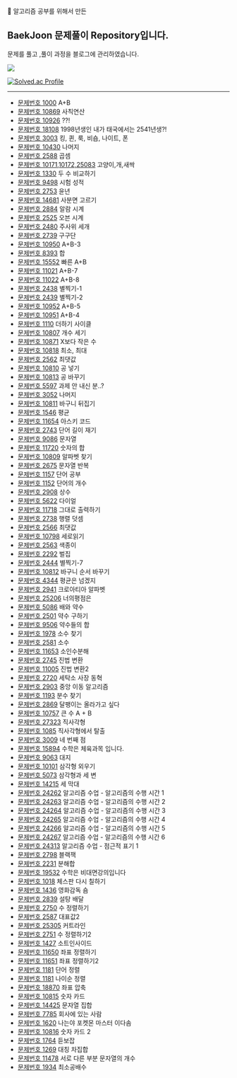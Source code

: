 🚀 알고리즘 공부를 위해서 만든

## BaekJoon 문제풀이 Repository입니다.

문제를 풀고 ,풀이 과정을 블로그에 관리하였습니다.

<img src="https://img.shields.io/badge/javascript-yellow?style=flat&logo=javascript&logoColor=white"/>

[![Solved.ac Profile](http://mazassumnida.wtf/api/v2/generate_badge?boj=danny1220)](https://solved.ac/danny1220/)

---

- [문제번호 1000](https://hanbyoul0826.tistory.com/11) A+B
- [문제번호 10869](https://hanbyoul0826.tistory.com/20) 사칙연산
- [문제번호 10926](https://hanbyoul0826.tistory.com/23) ??!
- [문제번호 18108](https://hanbyoul0826.tistory.com/24) 1998년생인 내가 태국에서는 2541년생?!
- [문제번호 3003](https://hanbyoul0826.tistory.com/25) 킹, 퀸, 룩, 비숍, 나이트, 폰
- [문제번호 10430](https://hanbyoul0826.tistory.com/30) 나머지
- [문제번호 2588](https://hanbyoul0826.tistory.com/31) 곱셈
- [문제번호 10171,10172,25083](https://hanbyoul0826.tistory.com/36) 고양이,개,새싹
- [문제번호 1330](https://hanbyoul0826.tistory.com/38) 두 수 비교하기
- [문제번호 9498](https://hanbyoul0826.tistory.com/43) 시험 성적
- [문제번호 2753](https://hanbyoul0826.tistory.com/46) 윤년
- [문제번호 14681](https://hanbyoul0826.tistory.com/47) 사분면 고르기
- [문제번호 2884](https://hanbyoul0826.tistory.com/48) 알람 시계
- [문제번호 2525](https://hanbyoul0826.tistory.com/51) 오븐 시계
- [문제번호 2480](https://hanbyoul0826.tistory.com/54) 주사위 세개
- [문제번호 2739](https://hanbyoul0826.tistory.com/55) 구구단
- [문제번호 10950](https://hanbyoul0826.tistory.com/58) A+B-3
- [문제번호 8393](https://hanbyoul0826.tistory.com/59) 합
- [문제번호 15552](https://hanbyoul0826.tistory.com/62) 빠른 A+B
- [문제번호 11021](https://hanbyoul0826.tistory.com/63) A+B-7
- [문제번호 11022](https://hanbyoul0826.tistory.com/64) A+B-8
- [문제번호 2438](https://hanbyoul0826.tistory.com/66) 별찍기-1
- [문제번호 2439](https://hanbyoul0826.tistory.com/68) 별찍기-2
- [문제번호 10952](https://hanbyoul0826.tistory.com/70) A+B-5
- [문제번호 10951](https://hanbyoul0826.tistory.com/73) A+B-4
- [문제번호 1110](https://hanbyoul0826.tistory.com/74) 더하기 사이클
- [문제번호 10807](https://hanbyoul0826.tistory.com/76) 개수 세기
- [문제번호 10871](https://hanbyoul0826.tistory.com/79) X보다 작은 수
- [문제번호 10818](https://hanbyoul0826.tistory.com/81) 최소, 최대
- [문제번호 2562](https://hanbyoul0826.tistory.com/82) 최댓값
- [문제번호 10810](https://hanbyoul0826.tistory.com/83) 공 넣기
- [문제번호 10813](https://hanbyoul0826.tistory.com/84) 공 바꾸기
- [문제번호 5597](https://hanbyoul0826.tistory.com/87) 과제 안 내신 분..?
- [문제번호 3052](https://hanbyoul0826.tistory.com/88) 나머지
- [문제번호 10811](https://hanbyoul0826.tistory.com/90) 바구니 뒤집기
- [문제번호 1546](https://hanbyoul0826.tistory.com/91) 평균
- [문제번호 11654](https://hanbyoul0826.tistory.com/93) 아스키 코드
- [문제번호 2743](https://hanbyoul0826.tistory.com/95) 단어 길이 재기
- [문제번호 9086](https://hanbyoul0826.tistory.com/96) 문자열
- [문제번호 11720](https://hanbyoul0826.tistory.com/97) 숫자의 합
- [문제번호 10809](https://hanbyoul0826.tistory.com/98) 알파벳 찾기
- [문제번호 2675](https://hanbyoul0826.tistory.com/99) 문자열 반복
- [문제번호 1157](https://hanbyoul0826.tistory.com/100) 단어 공부
- [문제번호 1152](https://hanbyoul0826.tistory.com/101) 단어의 개수
- [문제번호 2908](https://hanbyoul0826.tistory.com/102) 상수
- [문제번호 5622](https://hanbyoul0826.tistory.com/105) 다이얼
- [문제번호 11718](https://hanbyoul0826.tistory.com/106) 그대로 출력하기
- [문제번호 2738](https://hanbyoul0826.tistory.com/107) 행렬 덧셈
- [문제번호 2566](https://hanbyoul0826.tistory.com/108) 최댓값
- [문제번호 10798](https://hanbyoul0826.tistory.com/110) 세로읽기
- [문제번호 2563](https://hanbyoul0826.tistory.com/111) 색종이
- [문제번호 2292](https://hanbyoul0826.tistory.com/112) 벌집
- [문제번호 2444](https://hanbyoul0826.tistory.com/113) 별찍기-7
- [문제번호 10812](https://hanbyoul0826.tistory.com/115) 바구니 순서 바꾸기
- [문제번호 4344](https://hanbyoul0826.tistory.com/118) 평균은 넘겠지
- [문제번호 2941](https://hanbyoul0826.tistory.com/119) 크로아티아 알파벳
- [문제번호 25206](https://hanbyoul0826.tistory.com/121) 너의평점은
- [문제번호 5086](https://hanbyoul0826.tistory.com/122) 배와 약수
- [문제번호 2501](https://hanbyoul0826.tistory.com/123) 약수 구하기
- [문제번호 9506](https://hanbyoul0826.tistory.com/124) 약수들의 합
- [문제번호 1978](https://hanbyoul0826.tistory.com/125) 소수 찾기
- [문제번호 2581](https://hanbyoul0826.tistory.com/126) 소수
- [문제번호 11653](https://hanbyoul0826.tistory.com/127) 소인수분해
- [문제번호 2745](https://hanbyoul0826.tistory.com/128) 진법 변환
- [문제번호 11005](https://hanbyoul0826.tistory.com/130) 진법 변환2
- [문제번호 2720](https://hanbyoul0826.tistory.com/131) 세탁소 사장 동혁
- [문제번호 2903](https://hanbyoul0826.tistory.com/132) 중앙 이동 알고리즘
- [문제번호 1193](https://hanbyoul0826.tistory.com/133) 분수 찾기
- [문제번호 2869](https://hanbyoul0826.tistory.com/135) 달팽이는 올라가고 싶다
- [문제번호 10757](https://hanbyoul0826.tistory.com/137) 큰 수 A + B
- [문제번호 27323](https://hanbyoul0826.tistory.com/139) 직사각형
- [문제번호 1085](https://hanbyoul0826.tistory.com/141) 직사각형에서 탈출
- [문제번호 3009](https://hanbyoul0826.tistory.com/142) 네 번째 점
- [문제번호 15894](https://hanbyoul0826.tistory.com/143) 수학은 체육과목 입니다.
- [문제번호 9063](https://hanbyoul0826.tistory.com/144) 대지
- [문제번호 10101](https://hanbyoul0826.tistory.com/145) 삼각형 외우기
- [문제번호 5073](https://hanbyoul0826.tistory.com/147) 삼각형과 세 변
- [문제번호 14215](https://hanbyoul0826.tistory.com/148) 세 막대
- [문제번호 24262](https://hanbyoul0826.tistory.com/151) 알고리즘 수업 - 알고리즘의 수행 시간 1
- [문제번호 24263](https://hanbyoul0826.tistory.com/154) 알고리즘 수업 - 알고리즘의 수행 시간 2
- [문제번호 24264](https://hanbyoul0826.tistory.com/154) 알고리즘 수업 - 알고리즘의 수행 시간 3
- [문제번호 24265](https://hanbyoul0826.tistory.com/164) 알고리즘 수업 - 알고리즘의 수행 시간 4
- [문제번호 24266](https://hanbyoul0826.tistory.com/166) 알고리즘 수업 - 알고리즘의 수행 시간 5
- [문제번호 24267](https://hanbyoul0826.tistory.com/171) 알고리즘 수업 - 알고리즘의 수행 시간 6
- [문제번호 24313](https://hanbyoul0826.tistory.com/172) 알고리즘 수업 - 점근적 표기 1
- [문제번호 2798](https://hanbyoul0826.tistory.com/173) 블랙잭
- [문제번호 2231](https://hanbyoul0826.tistory.com/174) 분해합
- [문제번호 19532](https://hanbyoul0826.tistory.com/175) 수학은 비대면강의입니다
- [문제번호 1018](https://hanbyoul0826.tistory.com/263) 체스판 다시 칠하기
- [문제번호 1436](https://hanbyoul0826.tistory.com/266) 영화감독 숌
- [문제번호 2839](https://hanbyoul0826.tistory.com/267) 설탕 배달
- [문제번호 2750](https://hanbyoul0826.tistory.com/269) 수 정렬하기
- [문제번호 2587](https://hanbyoul0826.tistory.com/270) 대표값2
- [문제번호 25305](https://hanbyoul0826.tistory.com/273) 커트라인
- [문제번호 2751](https://hanbyoul0826.tistory.com/274) 수 정렬하기2
- [문제번호 1427](https://hanbyoul0826.tistory.com/276) 소트인사이드
- [문제번호 11650](https://hanbyoul0826.tistory.com/277) 좌표 정렬하기
- [문제번호 11651](https://hanbyoul0826.tistory.com/278) 좌표 정렬하기2
- [문제번호 1181](https://hanbyoul0826.tistory.com/280) 단어 정렬
- [문제번호 1181](https://hanbyoul0826.tistory.com/282) 나이순 정렬
- [문제번호 18870](https://hanbyoul0826.tistory.com/283) 좌표 압축
- [문제번호 10815](https://hanbyoul0826.tistory.com/284) 숫자 카드
- [문제번호 14425](https://hanbyoul0826.tistory.com/286) 문자열 집합
- [문제번호 7785](https://hanbyoul0826.tistory.com/287) 회사에 있는 사람
- [문제번호 1620](https://hanbyoul0826.tistory.com/288) 나는야 포켓몬 마스터 이다솜
- [문제번호 10816](https://hanbyoul0826.tistory.com/289) 숫자 카드 2
- [문제번호 1764](https://hanbyoul0826.tistory.com/291) 듣보잡
- [문제번호 1269](https://hanbyoul0826.tistory.com/292) 대칭 차집합
- [문제번호 11478](https://hanbyoul0826.tistory.com/296) 서로 다른 부분 문자열의 개수
- [문제번호 1934](https://hanbyoul0826.tistory.com/296) 최소공배수
